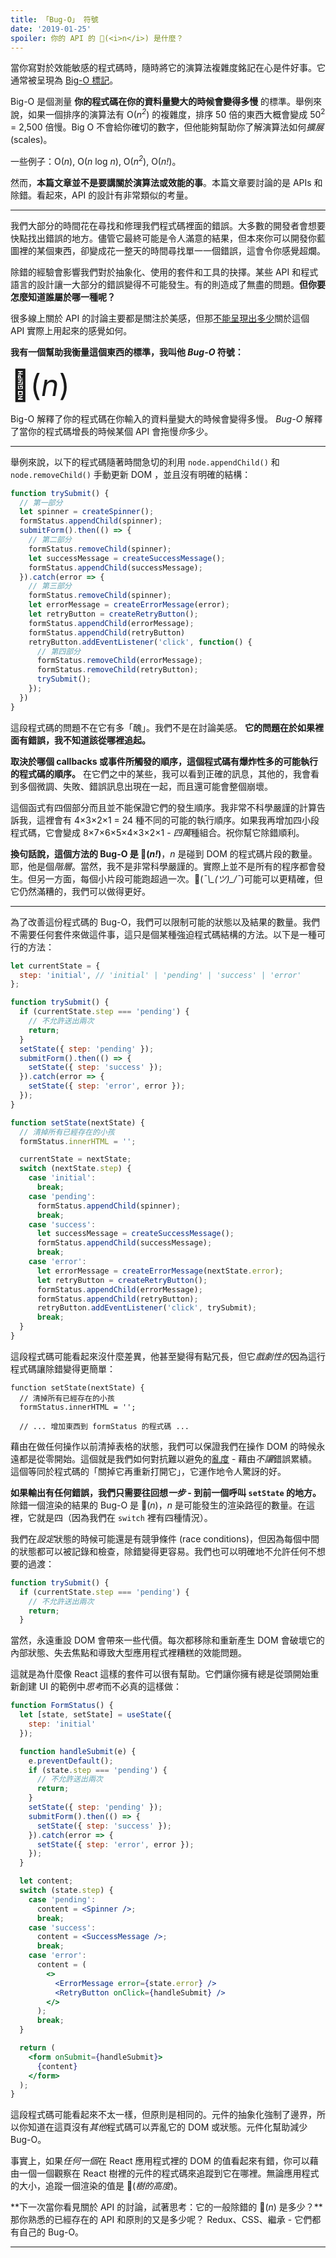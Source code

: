 ```yaml
---
title: 「Bug-O」 符號
date: '2019-01-25'
spoiler: 你的 API 的 🐞(<i>n</i>) 是什麼？
---
```


當你寫對於效能敏感的程式碼時，隨時將它的演算法複雜度銘記在心是件好事。它通常被呈現為 [Big-O 標記](https://rob-bell.net/2009/06/a-beginners-guide-to-big-o-notation/)。

Big-O 是個測量 **你的程式碼在你的資料量變大的時候會變得多慢** 的標準。舉例來說，如果一個排序的演算法有 O(<i>n<sup>2</sup></i>) 的複雜度，排序 50 倍的東西大概會變成 50<sup>2</sup> = 2,500 倍慢。Big O 不會給你確切的數字，但他能夠幫助你了解演算法如何*擴展* (scales)。

一些例子：O(<i>n</i>), O(<i>n</i> log <i>n</i>), O(<i>n<sup>2</sup></i>), O(<i>n!</i>)。


然而，**本篇文章並不是要講關於演算法或效能的事**。本篇文章要討論的是 APIs 和除錯。看起來，API 的設計有非常類似的考量。

---

我們大部分的時間花在尋找和修理我們程式碼裡面的錯誤。大多數的開發者會想要快點找出錯誤的地方。儘管它最終可能是令人滿意的結果，但本來你可以開發你藍圖裡的某個東西，卻變成花一整天的時間尋找單一一個錯誤，這會令你感覺超爛。

除錯的經驗會影響我們對於抽象化、使用的套件和工具的抉擇。某些 API 和程式語言的設計讓一大部分的錯誤變得不可能發生。有的則造成了無盡的問題。**但你要怎麼知道誰屬於哪一種呢？**

很多線上關於 API 的討論主要都是關注於美感，但那[不能呈現出多少](/optimized-for-change/)關於這個 API 實際上用起來的感覺如何。

**我有一個幫助我衡量這個東西的標準，我叫他 *Bug-O* 符號：**

<font size="40">🐞(<i>n</i>)</font>

Big-O 解釋了你的程式碼在你輸入的資料量變大的時候會變得多慢。 *Bug-O* 解釋了當你的程式碼增長的時候某個 API 會拖慢*你*多少。 

---

舉例來說，以下的程式碼隨著時間急切的利用 `node.appendChild()` 和 `node.removeChild()` 手動更新 DOM ，並且沒有明確的結構：

```jsx
function trySubmit() {
  // 第一部分
  let spinner = createSpinner();
  formStatus.appendChild(spinner);
  submitForm().then(() => {
  	// 第二部分
    formStatus.removeChild(spinner);
    let successMessage = createSuccessMessage();
    formStatus.appendChild(successMessage);
  }).catch(error => {
  	// 第三部分
    formStatus.removeChild(spinner);
    let errorMessage = createErrorMessage(error);
    let retryButton = createRetryButton();
    formStatus.appendChild(errorMessage);
    formStatus.appendChild(retryButton)
    retryButton.addEventListener('click', function() {
      // 第四部分
      formStatus.removeChild(errorMessage);
      formStatus.removeChild(retryButton);
      trySubmit();
    });
  })
}
```

這段程式碼的問題不在它有多「醜」。我們不是在討論美感。 **它的問題在於如果裡面有錯誤，我不知道該從哪裡追起。**

**取決於哪個 callbacks 或事件所觸發的順序，這個程式碼有爆炸性多的可能執行的程式碼的順序。** 在它們之中的某些，我可以看到正確的訊息，其他的，我會看到多個微調、失敗、錯誤訊息出現在一起，而且還可能會整個崩壞。

這個函式有四個部分而且並不能保證它們的發生順序。我非常不科學嚴謹的計算告訴我，這裡會有 4×3×2×1 = 24 種不同的可能的執行順序。如果我再增加四小段程式碼，它會變成 8×7×6×5×4×3×2×1 - *四萬*種組合。祝你幫它除錯順利。

**換句話說，這個方法的 Bug-O 是 🐞(<i>n!</i>)**，*n* 是碰到 DOM 的程式碼片段的數量。耶，他是個*階層*。當然，我不是非常科學嚴謹的。實際上並不是所有的程序都會發生。但另一方面，每個小片段可能跑超過一次。<span style="word-break: keep-all">🐞(*¯\\\_(ツ)\_/¯*)</span>可能可以更精確，但它仍然滿糟的，我們可以做得更好。

---

為了改善這份程式碼的 Bug-O，我們可以限制可能的狀態以及結果的數量。我們不需要任何套件來做這件事，這只是個某種強迫程式碼結構的方法。以下是一種可行的方法：

```jsx
let currentState = {
  step: 'initial', // 'initial' | 'pending' | 'success' | 'error'
};

function trySubmit() {
  if (currentState.step === 'pending') {
    // 不允許送出兩次
    return;
  }
  setState({ step: 'pending' });
  submitForm().then(() => {
    setState({ step: 'success' });
  }).catch(error => {
    setState({ step: 'error', error });
  });
}

function setState(nextState) {
  // 清掉所有已經存在的小孩
  formStatus.innerHTML = '';

  currentState = nextState;
  switch (nextState.step) {
    case 'initial':
      break;
    case 'pending':
      formStatus.appendChild(spinner);
      break;
    case 'success':
      let successMessage = createSuccessMessage();
      formStatus.appendChild(successMessage);
      break;
    case 'error':
      let errorMessage = createErrorMessage(nextState.error);
      let retryButton = createRetryButton();
      formStatus.appendChild(errorMessage);
      formStatus.appendChild(retryButton);
      retryButton.addEventListener('click', trySubmit);
      break;
  }
}
```

這段程式碼可能看起來沒什麼差異，他甚至變得有點冗長，但它*戲劇性的*因為這行程式碼讓除錯變得更簡單：

```jsx{3}
function setState(nextState) {
  // 清掉所有已經存在的小孩
  formStatus.innerHTML = '';

  // ... 增加東西到 formStatus 的程式碼 ...
```

藉由在做任何操作以前清掉表格的狀態，我們可以保證我們在操作 DOM 的時候永遠都是從零開始。這個就是我們如何對抗難以避免的[亂度](/the-elements-of-ui-engineering/) - 藉由*不讓*錯誤累績。這個等同於程式碼的「關掉它再重新打開它」，它運作地令人驚訝的好。

**如果輸出有任何錯誤，我們只需要往回想*一步* - 到前一個呼叫 `setState` 的地方。** 除錯一個渲染的結果的 Bug-O 是 🐞(*n*)，*n* 是可能發生的渲染路徑的數量。在這裡，它就是四（因為我們在 `switch` 裡有四種情況）。

我們在*設定*狀態的時候可能還是有競爭條件 (race conditions)，但因為每個中間的狀態都可以被記錄和檢查，除錯變得更容易。我們也可以明確地不允許任何不想要的過渡：

```jsx
function trySubmit() {
  if (currentState.step === 'pending') {
    // 不允許送出兩次
    return;
  }
```

當然，永遠重設 DOM 會帶來一些代價。每次都移除和重新產生 DOM 會破壞它的內部狀態、失去焦點和導致大型應用程式裡糟糕的效能問題。

這就是為什麼像 React 這樣的套件可以很有幫助。它們讓你擁有總是從頭開始重新創建 UI 的範例中*思考*而不必真的這樣做：

```jsx
function FormStatus() {
  let [state, setState] = useState({
    step: 'initial'
  });

  function handleSubmit(e) {
    e.preventDefault();
    if (state.step === 'pending') {
      // 不允許送出兩次
      return;
    }
    setState({ step: 'pending' });
    submitForm().then(() => {
      setState({ step: 'success' });
    }).catch(error => {
      setState({ step: 'error', error });
    });
  }

  let content;
  switch (state.step) {
    case 'pending':
      content = <Spinner />;
      break;
    case 'success':
      content = <SuccessMessage />;
      break;
    case 'error':
      content = (
        <>
          <ErrorMessage error={state.error} />
          <RetryButton onClick={handleSubmit} />
        </>
      );
      break;
  }

  return (
    <form onSubmit={handleSubmit}>
      {content}
    </form>
  );
}
```

這段程式碼可能看起來不太一樣，但原則是相同的。元件的抽象化強制了邊界，所以你知道在這頁沒有*其他*程式碼可以弄亂它的 DOM 或狀態。元件化幫助減少 Bug-O。

事實上，如果*任何一個*在 React 應用程式裡的 DOM 的值看起來有錯，你可以藉由一個一個觀察在 React 樹裡的元件的程式碼來追蹤到它在哪裡。無論應用程式的大小，追蹤一個渲染的值是 🐞(*樹的高度*)。

**下一次當你看見關於 API 的討論，試著思考：它的一般除錯的 🐞(*n*) 是多少？**那你熟悉的已經存在的 API 和原則的又是多少呢？ Redux、CSS、繼承 - 它們都有自己的 Bug-O。

---